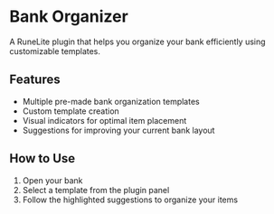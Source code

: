 # Bank Organizer

A RuneLite plugin that helps you organize your bank efficiently using customizable templates.

## Features
- Multiple pre-made bank organization templates
- Custom template creation
- Visual indicators for optimal item placement
- Suggestions for improving your current bank layout

## How to Use
1. Open your bank
2. Select a template from the plugin panel
3. Follow the highlighted suggestions to organize your items
